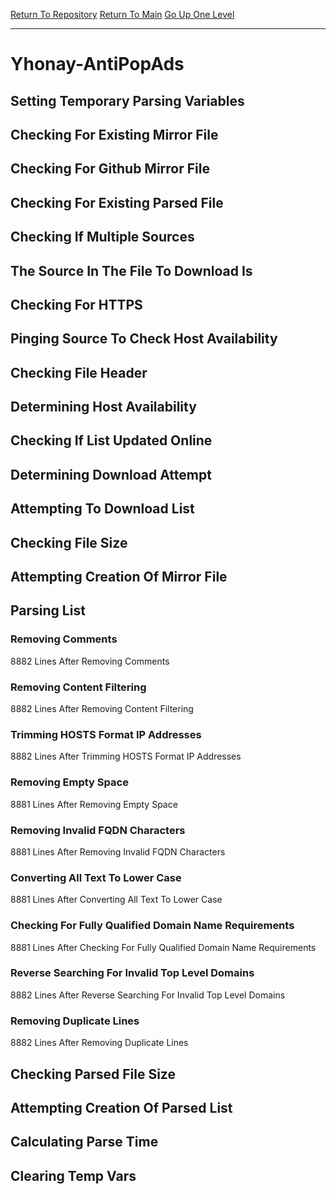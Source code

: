[Return To Repository](https://github.com/deathbybandaid/piholeparser/)
[Return To Main](https://github.com/deathbybandaid/piholeparser/blob/master/RecentRunLogs/Mainlog.md)
[Go Up One Level](https://github.com/deathbybandaid/piholeparser/blob/master/RecentRunLogs/TopLevelScripts/30-Processing-External-Blacklists.md)
____________________________________
# Yhonay-AntiPopAds
## Setting Temporary Parsing Variables
## Checking For Existing Mirror File
## Checking For Github Mirror File
## Checking For Existing Parsed File
## Checking If Multiple Sources
## The Source In The File To Download Is
## Checking For HTTPS
## Pinging Source To Check Host Availability
## Checking File Header
## Determining Host Availability
## Checking If List Updated Online
## Determining Download Attempt
## Attempting To Download List
## Checking File Size
## Attempting Creation Of Mirror File
## Parsing List
### Removing Comments
8882 Lines After Removing Comments
### Removing Content Filtering
8882 Lines After Removing Content Filtering
### Trimming HOSTS Format IP Addresses
8882 Lines After Trimming HOSTS Format IP Addresses
### Removing Empty Space
8881 Lines After Removing Empty Space
### Removing Invalid FQDN Characters
8881 Lines After Removing Invalid FQDN Characters
### Converting All Text To Lower Case
8881 Lines After Converting All Text To Lower Case
### Checking For Fully Qualified Domain Name Requirements
8881 Lines After Checking For Fully Qualified Domain Name Requirements
### Reverse Searching For Invalid Top Level Domains
8882 Lines After Reverse Searching For Invalid Top Level Domains
### Removing Duplicate Lines
8882 Lines After Removing Duplicate Lines
## Checking Parsed File Size
## Attempting Creation Of Parsed List
## Calculating Parse Time
## Clearing Temp Vars
